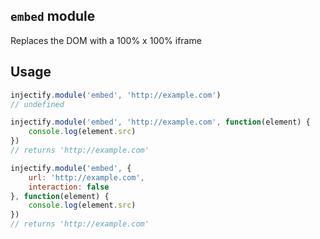 ## `embed` module

Replaces the DOM with a 100% x 100% iframe

## Usage

```js
injectify.module('embed', 'http://example.com')
// undefined

injectify.module('embed', 'http://example.com', function(element) {
    console.log(element.src)
})
// returns 'http://example.com'

injectify.module('embed', {
    url: 'http://example.com',
    interaction: false
}, function(element) {
    console.log(element.src)
})
// returns 'http://example.com'
```
